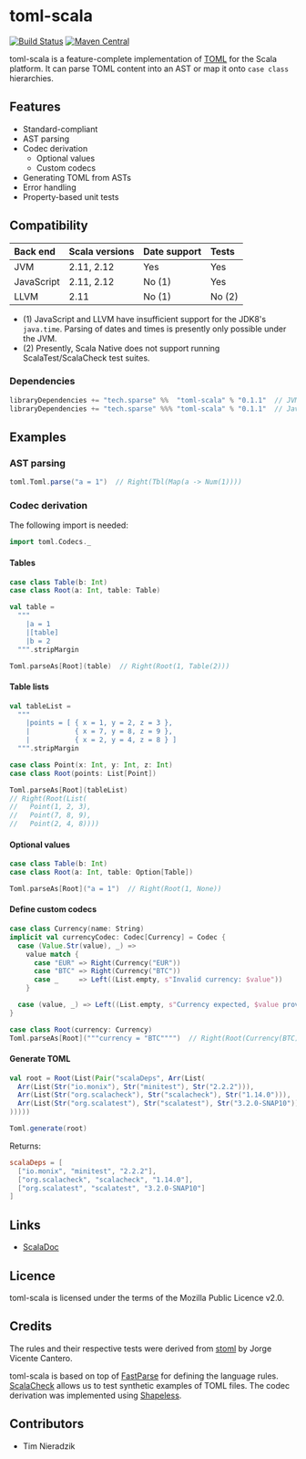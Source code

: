 # toml-scala
[![Build Status](https://travis-ci.org/sparsetech/toml-scala.svg)](https://travis-ci.org/sparsetech/toml-scala)
[![Maven Central](https://img.shields.io/maven-central/v/tech.sparse/toml-scala_2.12.svg)](http://search.maven.org/#search%7Cga%7C1%7Cg%3A%22tech.sparse%22%20AND%20a%3A%22toml-scala_2.12%22)

toml-scala is a feature-complete implementation of [TOML](https://github.com/toml-lang/toml) for the Scala platform. It can parse TOML content into an AST or map it onto `case class` hierarchies.

## Features
- Standard-compliant
- AST parsing
- Codec derivation
    - Optional values
    - Custom codecs
- Generating TOML from ASTs
- Error handling
- Property-based unit tests

## Compatibility
| Back end   | Scala versions | Date support | Tests  |
|:-----------|:---------------|:-------------|:-------|
| JVM        | 2.11, 2.12     | Yes          | Yes    |
| JavaScript | 2.11, 2.12     | No (1)       | Yes    |
| LLVM       | 2.11           | No (1)       | No (2) |

* (1) JavaScript and LLVM have insufficient support for the JDK8's `java.time`. Parsing of dates and times is presently only possible under the JVM.
* (2) Presently, Scala Native does not support running ScalaTest/ScalaCheck test suites.

### Dependencies
```scala
libraryDependencies += "tech.sparse" %%  "toml-scala" % "0.1.1"  // JVM
libraryDependencies += "tech.sparse" %%% "toml-scala" % "0.1.1"  // JavaScript, LLVM
```

## Examples
### AST parsing
```scala
toml.Toml.parse("a = 1")  // Right(Tbl(Map(a -> Num(1))))
```

### Codec derivation
The following import is needed:

```scala
import toml.Codecs._
```

#### Tables
```scala
case class Table(b: Int)
case class Root(a: Int, table: Table)

val table =
  """
    |a = 1
    |[table]
    |b = 2
  """.stripMargin

Toml.parseAs[Root](table)  // Right(Root(1, Table(2)))
```

#### Table lists
```scala
val tableList =
  """
    |points = [ { x = 1, y = 2, z = 3 },
    |           { x = 7, y = 8, z = 9 },
    |           { x = 2, y = 4, z = 8 } ]
  """.stripMargin

case class Point(x: Int, y: Int, z: Int)
case class Root(points: List[Point])

Toml.parseAs[Root](tableList)
// Right(Root(List(
//   Point(1, 2, 3),
//   Point(7, 8, 9),
//   Point(2, 4, 8))))
```

#### Optional values
```scala
case class Table(b: Int)
case class Root(a: Int, table: Option[Table])

Toml.parseAs[Root]("a = 1")  // Right(Root(1, None))
```

#### Define custom codecs
```scala
case class Currency(name: String)
implicit val currencyCodec: Codec[Currency] = Codec {
  case (Value.Str(value), _) =>
    value match {
      case "EUR" => Right(Currency("EUR"))
      case "BTC" => Right(Currency("BTC"))
      case _     => Left((List.empty, s"Invalid currency: $value"))
    }

  case (value, _) => Left((List.empty, s"Currency expected, $value provided"))
}

case class Root(currency: Currency)
Toml.parseAs[Root]("""currency = "BTC"""")  // Right(Root(Currency(BTC)))
```

#### Generate TOML
```scala
val root = Root(List(Pair("scalaDeps", Arr(List(
  Arr(List(Str("io.monix"), Str("minitest"), Str("2.2.2"))),
  Arr(List(Str("org.scalacheck"), Str("scalacheck"), Str("1.14.0"))),
  Arr(List(Str("org.scalatest"), Str("scalatest"), Str("3.2.0-SNAP10")))
)))))

Toml.generate(root)
```

Returns:

```toml
scalaDeps = [
  ["io.monix", "minitest", "2.2.2"],
  ["org.scalacheck", "scalacheck", "1.14.0"],
  ["org.scalatest", "scalatest", "3.2.0-SNAP10"]
]
```

## Links
* [ScalaDoc](https://www.javadoc.io/doc/tech.sparse/toml-scala_2.12/)

## Licence
toml-scala is licensed under the terms of the Mozilla Public Licence v2.0.

## Credits
The rules and their respective tests were derived from [stoml](https://github.com/jvican/stoml) by Jorge Vicente Cantero.

toml-scala is based on top of [FastParse](https://github.com/lihaoyi/fastparse) for defining the language rules. [ScalaCheck](https://github.com/rickynils/scalacheck) allows us to test synthetic examples of TOML files. The codec derivation was implemented using [Shapeless](https://github.com/milessabin/shapeless).

## Contributors
* Tim Nieradzik
